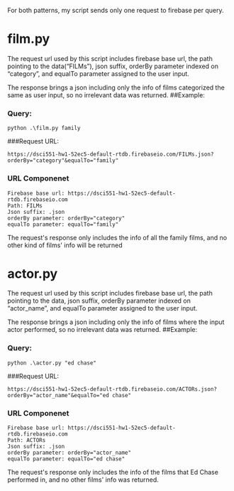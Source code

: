 For both patterns, my script sends only one request to firebase per query.
# film.py
The request url used by this script includes firebase base url, the path pointing to the data(“FILMs”), json suffix, orderBy parameter indexed on “category”, and equalTo parameter assigned to the user input. 

The response brings a json including only the info of films categorized the same as user input, so no irrelevant data was returned.
##Example:

### Query:
```
python .\film.py family
```
###Request URL:
```
https://dsci551-hw1-52ec5-default-rtdb.firebaseio.com/FILMs.json?orderBy="category"&equalTo="family"
```
### URL Componenet
```
Firebase base url: https://dsci551-hw1-52ec5-default-rtdb.firebaseio.com
Path: FILMs
Json suffix: .json
orderBy parameter: orderBy="category"
equalTo parameter: equalTo="family"
```
The request's response only includes the info of all the family films, and no other kind of films' info will be returned

# actor.py
The request url used by this script includes firebase base url, the path pointing to the data, json suffix, orderBy parameter indexed on “actor_name”, and equalTo parameter assigned to the user input. 

The response brings a json including only the info of films where the input actor performed, so no irrelevant data was returned.
##Example:

### Query:
```
python .\actor.py "ed chase"
```
###Request URL:
```
https://dsci551-hw1-52ec5-default-rtdb.firebaseio.com/ACTORs.json?orderBy="actor_name"&equalTo="ed chase"
```
### URL Componenet
```
Firebase base url: https://dsci551-hw1-52ec5-default-rtdb.firebaseio.com
Path: ACTORs
Json suffix: .json
orderBy parameter: orderBy="actor_name"
equalTo parameter: equalTo="ed chase"
```
The request's response only includes the info of the films that Ed Chase performed in, and no other films' info was returned.